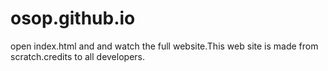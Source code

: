 # osop.github.io
open index.html and and watch the full website.This web site is made from scratch.credits to all developers.

